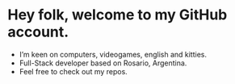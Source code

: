 # Hey folk, welcome to my GitHub account.
 - I’m keen on computers, videogames, english and kitties.
 - Full-Stack developer based on Rosario, Argentina.
 - Feel free to check out my repos.
